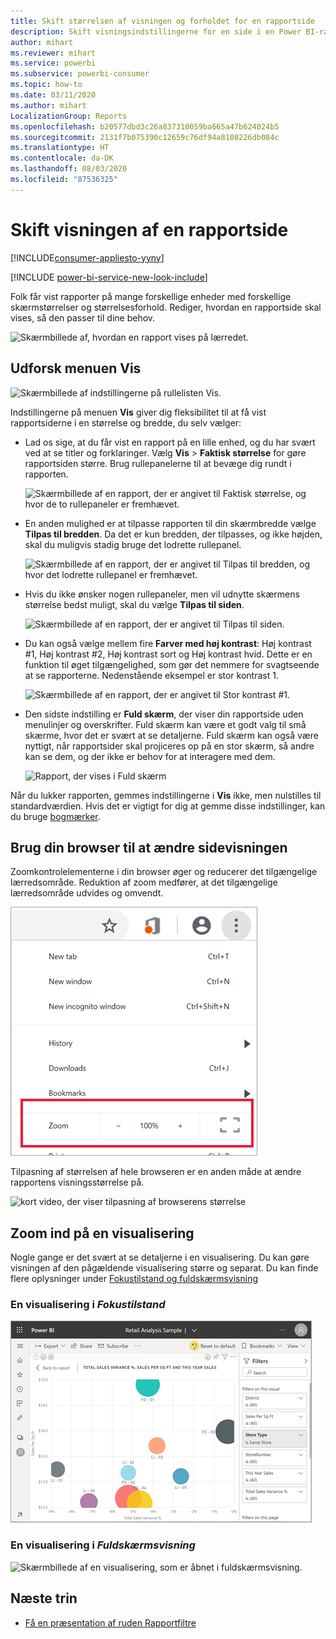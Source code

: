 ```yaml
---
title: Skift størrelsen af visningen og forholdet for en rapportside
description: Skift visningsindstillingerne for en side i en Power BI-rapport
author: mihart
ms.reviewer: mihart
ms.service: powerbi
ms.subservice: powerbi-consumer
ms.topic: how-to
ms.date: 03/11/2020
ms.author: mihart
LocalizationGroup: Reports
ms.openlocfilehash: b20577dbd3c26a837310059ba665a47b624024b5
ms.sourcegitcommit: 2131f7b075390c12659c76df94a8108226db084c
ms.translationtype: HT
ms.contentlocale: da-DK
ms.lasthandoff: 08/03/2020
ms.locfileid: "87536325"
---
```

# <a name="change-the-display-of-a-report-page"></a>Skift visningen af en rapportside

[!INCLUDE[consumer-appliesto-yyny](../includes/consumer-appliesto-yyny.md)]

[!INCLUDE [power-bi-service-new-look-include](../includes/power-bi-service-new-look-include.md)]

Folk får vist rapporter på mange forskellige enheder med forskellige skærmstørrelser og størrelsesforhold. Rediger, hvordan en rapportside skal vises, så den passer til dine behov.

![Skærmbillede af, hvordan en rapport vises på lærredet.](media/end-user-report-view/power-bi-canvas.png)

## <a name="explore-the-view-menu"></a>Udforsk menuen Vis

![Skærmbillede af indstillingerne på rullelisten Vis.](media/end-user-report-view/power-bi-viewmenu.png)


Indstillingerne på menuen **Vis** giver dig fleksibilitet til at få vist rapportsiderne i en størrelse og bredde, du selv vælger:

- Lad os sige, at du får vist en rapport på en lille enhed, og du har svært ved at se titler og forklaringer.  Vælg **Vis** > **Faktisk størrelse** for gøre rapportsiden større. Brug rullepanelerne til at bevæge dig rundt i rapporten.

    ![Skærmbillede af en rapport, der er angivet til Faktisk størrelse, og hvor de to rullepaneler er fremhævet.](media/end-user-report-view/power-bi-view-actual.png)

- En anden mulighed er at tilpasse rapporten til din skærmbredde vælge **Tilpas til bredden**. Da det er kun bredden, der tilpasses, og ikke højden, skal du muligvis stadig bruge det lodrette rullepanel.

  ![Skærmbillede af en rapport, der er angivet til Tilpas til bredden, og hvor det lodrette rullepanel er fremhævet.](media/end-user-report-view/power-bi-view-width.png)

- Hvis du ikke ønsker nogen rullepaneler, men vil udnytte skærmens størrelse bedst muligt, skal du vælge **Tilpas til siden**.

   ![Skærmbillede af en rapport, der er angivet til Tilpas til siden.](media/end-user-report-view/power-bi-view-fit.png)

- Du kan også vælge mellem fire **Farver med høj kontrast**: Høj kontrast #1, Høj kontrast #2, Høj kontrast sort og Høj kontrast hvid. Dette er en funktion til øget tilgængelighed, som gør det nemmere for svagtseende at se rapporterne. Nedenstående eksempel er stor kontrast 1. 

    ![Skærmbillede af en rapport, der er angivet til Stor kontrast #1.](media/end-user-report-view/power-bi-contrast1.png)

- Den sidste indstilling er **Fuld skærm**, der viser din rapportside uden menulinjer og overskrifter. Fuld skærm kan være et godt valg til små skærme, hvor det er svært at se detaljerne.  Fuld skærm kan også være nyttigt, når rapportsider skal projiceres op på en stor skærm, så andre kan se dem, og der ikke er behov for at interagere med dem.  

    ![Rapport, der vises i Fuld skærm](media/end-user-report-view/power-bi-full-screen.png)

Når du lukker rapporten, gemmes indstillingerne i **Vis** ikke, men nulstilles til standardværdien. Hvis det er vigtigt for dig at gemme disse indstillinger, kan du bruge [bogmærker](end-user-bookmarks.md).

## <a name="use-your-browser-to-change-page-display"></a>Brug din browser til at ændre sidevisningen

Zoomkontrolelementerne i din browser øger og reducerer det tilgængelige lærredsområde. Reduktion af zoom medfører, at det tilgængelige lærredsområde udvides og omvendt. 

![kort video, der viser browserens zoomkontrolelementer](media/end-user-report-view/power-bi-zoom.png)

Tilpasning af størrelsen af hele browseren er en anden måde at ændre rapportens visningsstørrelse på. 

![kort video, der viser tilpasning af browserens størrelse](media/end-user-report-view/power-bi-resize-browser.gif)

## <a name="zoom-in-on-a-visual"></a>Zoom ind på en visualisering
Nogle gange er det svært at se detaljerne i en visualisering. Du kan gøre visningen af den pågældende visualisering større og separat. Du kan finde flere oplysninger under [Fokustilstand og fuldskærmsvisning](end-user-focus.md)

### <a name="a-visual-in-focus-mode"></a>En visualisering i *Fokustilstand*

![Skærmbillede af en visualisering, som er åbnet i fokustilstand.](media/end-user-report-view/power-bi-focus.png)

### <a name="a-visual-in-full-screen-mode"></a>En visualisering i *Fuldskærmsvisning*
![Skærmbillede af en visualisering, som er åbnet i fuldskærmsvisning.](media/end-user-report-view/power-bi-full-screen.png)

## <a name="next-steps"></a>Næste trin

* [Få en præsentation af ruden Rapportfiltre](end-user-report-filter.md)